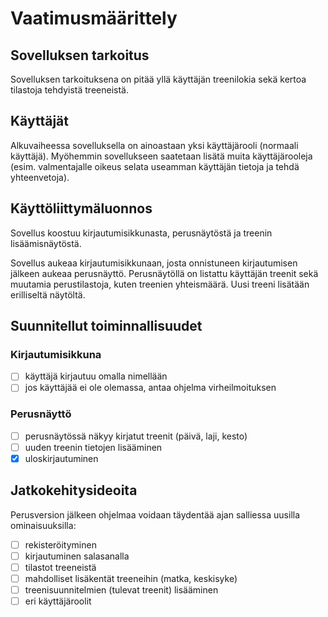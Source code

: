 # Vaatimusmäärittely

## Sovelluksen tarkoitus

Sovelluksen tarkoituksena on pitää yllä käyttäjän treenilokia sekä kertoa tilastoja tehdyistä treeneistä.

## Käyttäjät

Alkuvaiheessa sovelluksella on ainoastaan yksi käyttäjärooli (normaali käyttäjä). Myöhemmin sovellukseen saatetaan lisätä muita käyttäjärooleja (esim. valmentajalle oikeus selata useamman käyttäjän tietoja ja tehdä yhteenvetoja).

## Käyttöliittymäluonnos

Sovellus koostuu kirjautumisikkunasta, perusnäytöstä ja treenin lisäämisnäytöstä.

Sovellus aukeaa kirjautumisikkunaan, josta onnistuneen kirjautumisen jälkeen aukeaa perusnäyttö. Perusnäytöllä on listattu käyttäjän treenit sekä muutamia perustilastoja, kuten treenien yhteismäärä. Uusi treeni lisätään erilliseltä näytöltä.

## Suunnitellut toiminnallisuudet

### Kirjautumisikkuna

- [ ] käyttäjä kirjautuu omalla nimellään
- [ ] jos käyttäjää ei ole olemassa, antaa ohjelma virheilmoituksen

### Perusnäyttö

- [ ] perusnäytössä näkyy kirjatut treenit (päivä, laji, kesto)
- [ ] uuden treenin tietojen lisääminen
- [x] uloskirjautuminen

## Jatkokehitysideoita

Perusversion jälkeen ohjelmaa voidaan täydentää ajan salliessa uusilla ominaisuuksilla:

- [ ] rekisteröityminen
- [ ] kirjautuminen salasanalla
- [ ] tilastot treeneistä
- [ ] mahdolliset lisäkentät treeneihin (matka, keskisyke)
- [ ] treenisuunnitelmien (tulevat treenit) lisääminen
- [ ] eri käyttäjäroolit
